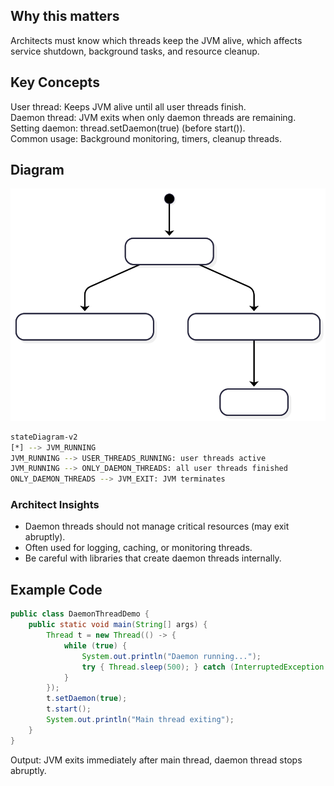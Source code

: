 ## Why this matters

Architects must know which threads keep the JVM alive, which affects service shutdown, background tasks, and resource cleanup.

## Key Concepts

User thread: Keeps JVM alive until all user threads finish. <br>
Daemon thread: JVM exits when only daemon threads are remaining.<br>
Setting daemon: thread.setDaemon(true) (before start()). <br>
Common usage: Background monitoring, timers, cleanup threads.<br>

## Diagram 
![Diagram](images/JVM%20User%20and%20Deamon%20threads.svg)

```bash
stateDiagram-v2
[*] --> JVM_RUNNING
JVM_RUNNING --> USER_THREADS_RUNNING: user threads active
JVM_RUNNING --> ONLY_DAEMON_THREADS: all user threads finished
ONLY_DAEMON_THREADS --> JVM_EXIT: JVM terminates
```

### Architect Insights

- Daemon threads should not manage critical resources (may exit abruptly). <br>
- Often used for logging, caching, or monitoring threads.<br>
- Be careful with libraries that create daemon threads internally.<br>

## Example Code

```java
public class DaemonThreadDemo {
    public static void main(String[] args) {
        Thread t = new Thread(() -> {
            while (true) {
                System.out.println("Daemon running...");
                try { Thread.sleep(500); } catch (InterruptedException e) {}
            }
        });
        t.setDaemon(true);
        t.start();
        System.out.println("Main thread exiting");
    }
}


```
Output: JVM exits immediately after main thread, daemon thread stops abruptly.